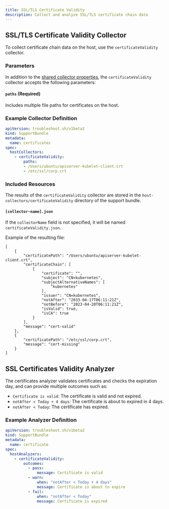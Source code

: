 ```yaml
---
title: SSL/TLS Certificate Validity
description: Collect and analyze SSL/TLS certificate chain data 
---
```


## SSL/TLS Certificate Validity Collector

To collect certificate chain data on the host, use the `certificateValidity` collector.

### Parameters

In addition to the [shared collector properties](/collect/collectors/#shared-properties), the `certificateValidity` collector accepts the following parameters:

#### `paths` (Required)
Includes multiple file paths for certificates on the host.

### Example Collector Definition

```yaml
apiVersion: troubleshoot.sh/v1beta2
kind: SupportBundle
metadata:
  name: certificates
spec:
  hostCollectors:
    - certificateValidity:
        paths: 
        - /Users/ubuntu/apiserver-kubelet-client.crt
        - /etc/ssl/corp.crt
```

### Included Resources

The results of the `certificateValidity` collector are stored in the `host-collectors/certificateValidity` directory of the support bundle.

#### `[collector-name].json`

If the `collectorName` field is not specified, it will be named `certificateValidity.json`.

Example of the resulting file:

```
[
	{
		"certificatePath": "/Users/ubuntu/apiserver-kubelet-client.crt",
		"certificateChain": [
			{
				"certificate": "",
				"subject": "CN=kubernetes",
				"subjectAlternativeNames": [
					"kubernetes"
				],
				"issuer": "CN=kubernetes",
				"notAfter": "2033-04-17T06:11:21Z",
				"notBefore": "2023-04-20T06:11:21Z",
				"isValid": true,
				"isCA": true
			}
		],
		"message": "cert-valid"
	},
	{
		"certificatePath": "/etc/ssl/corp.crt",
		"message": "cert-missing"
	}
]
```

## SSL Certificates Validity Analyzer

The certificates analyzer validates certificates and checks the expiration day, and can provide multiple outcomes such as:

- `Certificate is valid`: The certificate is valid and not expired.
- `notAfter < Today + 4 days`: The certificate is about to expired in 4 days.
- `notAfter < Today`:  The certificate has expired.

### Example Analyzer Definition

```yaml
apiVersion: troubleshoot.sh/v1beta2
kind: SupportBundle
metadata:
  name: certificate
spec:
  hostAnalyzers:
    - certificateValidity:
        outcomes:
          - pass:
              message: Certificate is valid
          - warn:
              when: "notAfter < Today + 4 days"
              message: Certificate is about to expire
          - fail:
              when: "notAfter < Today"
              message: Certificate is expired
```

